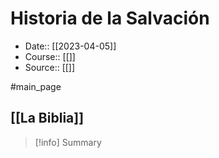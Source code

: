 # Historia de la Salvación

- Date:: [[2023-04-05]]
- Course:: [[]]
- Source:: [[]]

#main_page 
## [[La Biblia]]



>[!info] Summary
>


